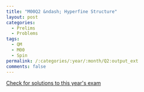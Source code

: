 ```yaml
---
title: "M00Q2 &ndash; Hyperfine Structure"
layout: post
categories:
  - Prelims
  - Problems
tags:
  - QM
  - M00
  - Spin
permalink: /:categories/:year/:month/Q2:output_ext
comments: false
---
```

<object data="2000M2Q.pdf" type="application/pdf" width="100%" height="500"></object>
<div class="message"><a href='https://princetonprelim.com/prelim/5/'>Check for solutions to this year's exam</a></div>